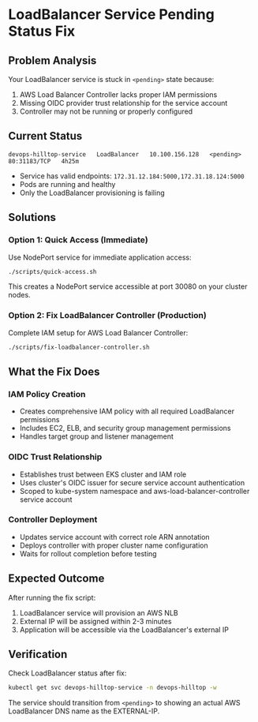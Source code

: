# LoadBalancer Service Pending Status Fix

## Problem Analysis
Your LoadBalancer service is stuck in `<pending>` state because:
1. AWS Load Balancer Controller lacks proper IAM permissions
2. Missing OIDC provider trust relationship for the service account
3. Controller may not be running or properly configured

## Current Status
```
devops-hilltop-service   LoadBalancer   10.100.156.128   <pending>     80:31183/TCP   4h25m
```
- Service has valid endpoints: `172.31.12.184:5000,172.31.18.124:5000`
- Pods are running and healthy
- Only the LoadBalancer provisioning is failing

## Solutions

### Option 1: Quick Access (Immediate)
Use NodePort service for immediate application access:
```bash
./scripts/quick-access.sh
```
This creates a NodePort service accessible at port 30080 on your cluster nodes.

### Option 2: Fix LoadBalancer Controller (Production)
Complete IAM setup for AWS Load Balancer Controller:
```bash
./scripts/fix-loadbalancer-controller.sh
```

## What the Fix Does

### IAM Policy Creation
- Creates comprehensive IAM policy with all required LoadBalancer permissions
- Includes EC2, ELB, and security group management permissions
- Handles target group and listener management

### OIDC Trust Relationship
- Establishes trust between EKS cluster and IAM role
- Uses cluster's OIDC issuer for secure service account authentication
- Scoped to kube-system namespace and aws-load-balancer-controller service account

### Controller Deployment
- Updates service account with correct role ARN annotation
- Deploys controller with proper cluster name configuration
- Waits for rollout completion before testing

## Expected Outcome
After running the fix script:
1. LoadBalancer service will provision an AWS NLB
2. External IP will be assigned within 2-3 minutes
3. Application will be accessible via the LoadBalancer's external IP

## Verification
Check LoadBalancer status after fix:
```bash
kubectl get svc devops-hilltop-service -n devops-hilltop -w
```

The service should transition from `<pending>` to showing an actual AWS LoadBalancer DNS name as the EXTERNAL-IP.